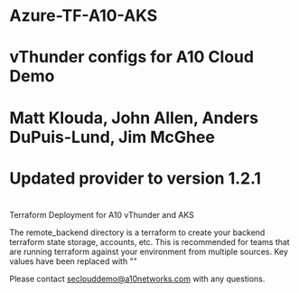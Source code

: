 # Azure-TF-A10-AKS
#
#  vThunder configs for A10 Cloud Demo
#  Matt Klouda, John Allen, Anders DuPuis-Lund, Jim McGhee
#  Updated provider to version 1.2.1
#

Terraform Deployment for A10 vThunder and AKS


The remote_backend directory is a terraform to create your backend terraform state storage, accounts, etc. This is recommended for teams that are running terraform against your environment from multiple sources.
Key values have been replaced with "<your values here>"

Please contact seclouddemo@a10networks.com with any questions.
